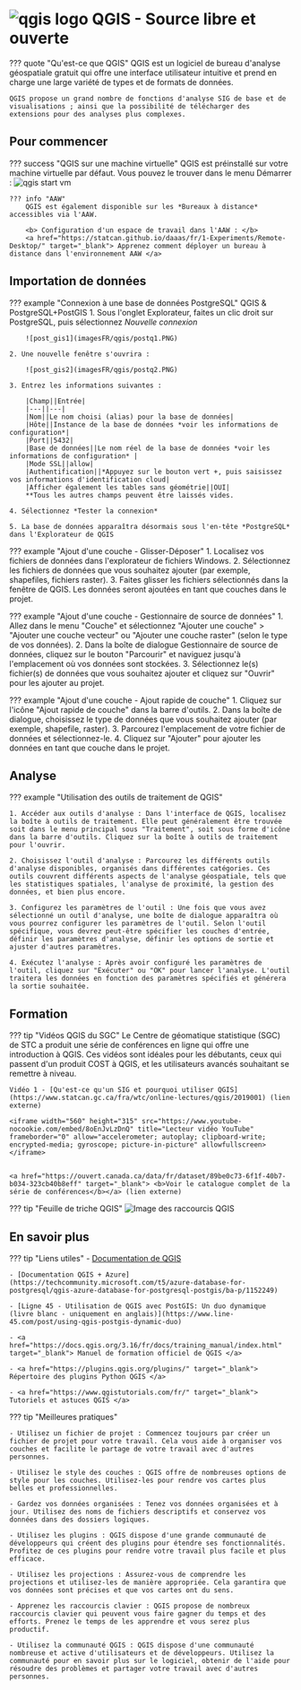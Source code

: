 # ![qgis logo](imagesFR/qgis/qgis1.png) QGIS - Source libre et ouverte

??? quote "Qu'est-ce que QGIS"
	QGIS est un logiciel de bureau d'analyse géospatiale gratuit qui offre une interface utilisateur intuitive et prend en charge une large variété de types et de formats de données.
	
	QGIS propose un grand nombre de fonctions d'analyse SIG de base et de visualisations ; ainsi que la possibilité de télécharger des extensions pour des analyses plus complexes.



## Pour commencer
??? success "QGIS sur une machine virtuelle"
	QGIS est préinstallé sur votre machine virtuelle par défaut. Vous pouvez le trouver dans le menu Démarrer :
		![qgis start vm](imagesFR/qgis/qgis_start.PNG)

	??? info "AAW"
		QGIS est également disponible sur les *Bureaux à distance* accessibles via l'AAW.

		<b> Configuration d'un espace de travail dans l'AAW : </b>
		<a href="https://statcan.github.io/daaas/fr/1-Experiments/Remote-Desktop/" target="_blank"> Apprenez comment déployer un bureau à distance dans l'environnement AAW </a>

## Importation de données
??? example "Connexion à une base de données PostgreSQL"
	QGIS & PostgreSQL+PostGIS
	1. Sous l'onglet Explorateur, faites un clic droit sur PostgreSQL, puis sélectionnez *Nouvelle connexion*

		![post_gis1](imagesFR/qgis/postq1.PNG)

	2. Une nouvelle fenêtre s'ouvrira :

		![post_gis2](imagesFR/qgis/postq2.PNG)

	3. Entrez les informations suivantes :

		|Champ||Entrée|
		|---||---|
		|Nom||Le nom choisi (alias) pour la base de données|
		|Hôte||Instance de la base de données *voir les informations de configuration*|
		|Port||5432|
		|Base de données||Le nom réel de la base de données *voir les informations de configuration* |
		|Mode SSL||allow|
		|Authentification||*Appuyez sur le bouton vert +, puis saisissez vos informations d'identification cloud|
		|Afficher également les tables sans géométrie||OUI|
		**Tous les autres champs peuvent être laissés vides.

	4. Sélectionnez *Tester la connexion*

	5. La base de données apparaîtra désormais sous l'en-tête *PostgreSQL* dans l'Explorateur de QGIS

??? example "Ajout d'une couche - Glisser-Déposer"
	1. Localisez vos fichiers de données dans l'explorateur de fichiers Windows.
	2. Sélectionnez les fichiers de données que vous souhaitez ajouter (par exemple, shapefiles, fichiers raster).
	3. Faites glisser les fichiers sélectionnés dans la fenêtre de QGIS. Les données seront ajoutées en tant que couches dans le projet.

??? example "Ajout d'une couche - Gestionnaire de source de données"
	1. Allez dans le menu "Couche" et sélectionnez "Ajouter une couche" > "Ajouter une couche vecteur" ou "Ajouter une couche raster" (selon le type de vos données).
	2. Dans la boîte de dialogue Gestionnaire de source de données, cliquez sur le bouton "Parcourir" et naviguez jusqu'à l'emplacement où vos données sont stockées.
	3. Sélectionnez le(s) fichier(s) de données que vous souhaitez ajouter et cliquez sur "Ouvrir" pour les ajouter au projet.

??? example "Ajout d'une couche - Ajout rapide de couche"
	1. Cliquez sur l'icône "Ajout rapide de couche" dans la barre d'outils.
	2. Dans la boîte de dialogue, choisissez le type de données que vous souhaitez ajouter (par exemple, shapefile, raster).
	3. Parcourez l'emplacement de votre fichier de données et sélectionnez-le.
	4. Cliquez sur "Ajouter" pour ajouter les données en tant que couche dans le projet.

	

## Analyse
??? example "Utilisation des outils de traitement de QGIS"

	1. Accéder aux outils d'analyse : Dans l'interface de QGIS, localisez la boîte à outils de traitement. Elle peut généralement être trouvée soit dans le menu principal sous "Traitement", soit sous forme d'icône dans la barre d'outils. Cliquez sur la boîte à outils de traitement pour l'ouvrir.

	2. Choisissez l'outil d'analyse : Parcourez les différents outils d'analyse disponibles, organisés dans différentes catégories. Ces outils couvrent différents aspects de l'analyse géospatiale, tels que les statistiques spatiales, l'analyse de proximité, la gestion des données, et bien plus encore.

	3. Configurez les paramètres de l'outil : Une fois que vous avez sélectionné un outil d'analyse, une boîte de dialogue apparaîtra où vous pourrez configurer les paramètres de l'outil. Selon l'outil spécifique, vous devrez peut-être spécifier les couches d'entrée, définir les paramètres d'analyse, définir les options de sortie et ajuster d'autres paramètres.

	4. Exécutez l'analyse : Après avoir configuré les paramètres de l'outil, cliquez sur "Exécuter" ou "OK" pour lancer l'analyse. L'outil traitera les données en fonction des paramètres spécifiés et générera la sortie souhaitée.

## Formation
??? tip "Vidéos QGIS du SGC"
	Le Centre de géomatique statistique (SGC) de STC a produit une série de conférences en ligne qui offre une introduction à QGIS. Ces vidéos sont idéales pour les débutants, ceux qui passent d'un produit COST à QGIS, et les utilisateurs avancés souhaitant se remettre à niveau.

	Vidéo 1 - [Qu'est-ce qu'un SIG et pourquoi utiliser QGIS](https://www.statcan.gc.ca/fra/wtc/online-lectures/qgis/2019001) (lien externe)

	<iframe width="560" height="315" src="https://www.youtube-nocookie.com/embed/8oEnJvLzDnQ" title="Lecteur vidéo YouTube" frameborder="0" allow="accelerometer; autoplay; clipboard-write; encrypted-media; gyroscope; picture-in-picture" allowfullscreen></iframe>


	<a href="https://ouvert.canada.ca/data/fr/dataset/89be0c73-6f1f-40b7-b034-323cb40b8eff" target="_blank"> <b>Voir le catalogue complet de la série de conférences</b></a> (lien externe)


??? tip "Feuille de triche QGIS"
	![Image des raccourcis QGIS](imagesFR/qgis/qgis_shorts.png)



## En savoir plus

??? tip "Liens utiles"
	- [Documentation de QGIS](https://docs.qgis.org/testing/fr/docs/user_manual/managing_data_source/opening_data.html#creating-a-stored-connection)

	- [Documentation QGIS + Azure](https://techcommunity.microsoft.com/t5/azure-database-for-postgresql/qgis-azure-database-for-postgresql-postgis/ba-p/1152249)

	- [Ligne 45 - Utilisation de QGIS avec PostGIS: Un duo dynamique (livre blanc - uniquement en anglais)](https://www.line-45.com/post/using-qgis-postgis-dynamic-duo)
	
	- <a href="https://docs.qgis.org/3.16/fr/docs/training_manual/index.html" target="_blank"> Manuel de formation officiel de QGIS </a>

	- <a href="https://plugins.qgis.org/plugins/" target="_blank"> Répertoire des plugins Python QGIS </a>

	- <a href="https://www.qgistutorials.com/fr/" target="_blank"> Tutoriels et astuces QGIS </a>

??? tip "Meilleures pratiques"

	- Utilisez un fichier de projet : Commencez toujours par créer un fichier de projet pour votre travail. Cela vous aide à organiser vos couches et facilite le partage de votre travail avec d'autres personnes.

	- Utilisez le style des couches : QGIS offre de nombreuses options de style pour les couches. Utilisez-les pour rendre vos cartes plus belles et professionnelles.

	- Gardez vos données organisées : Tenez vos données organisées et à jour. Utilisez des noms de fichiers descriptifs et conservez vos données dans des dossiers logiques.

	- Utilisez les plugins : QGIS dispose d'une grande communauté de développeurs qui créent des plugins pour étendre ses fonctionnalités. Profitez de ces plugins pour rendre votre travail plus facile et plus efficace.

	- Utilisez les projections : Assurez-vous de comprendre les projections et utilisez-les de manière appropriée. Cela garantira que vos données sont précises et que vos cartes ont du sens.

	- Apprenez les raccourcis clavier : QGIS propose de nombreux raccourcis clavier qui peuvent vous faire gagner du temps et des efforts. Prenez le temps de les apprendre et vous serez plus productif.

	- Utilisez la communauté QGIS : QGIS dispose d'une communauté nombreuse et active d'utilisateurs et de développeurs. Utilisez la communauté pour en savoir plus sur le logiciel, obtenir de l'aide pour résoudre des problèmes et partager votre travail avec d'autres personnes.
